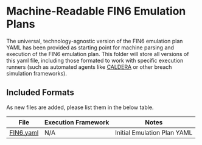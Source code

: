 # Machine-Readable FIN6 Emulation Plans

The universal, technology-agnostic version of the FIN6 emulation plan YAML has been provided as starting point for machine parsing and execution of the FIN6 emulation plan. This folder will store all versions of this yaml file, including those formated to work with specific execution runners (such as automated agents like [CALDERA](https://github.com/mitre/caldera) or other breach simulation frameworks).

## Included Formats

As new files are added, please list them in the below table.

| File | Execution Framework | Notes |
| --- | --- | --- |
| [FIN6.yaml](/fin6/Emulation_Plan/yaml/FIN6.yaml) | N/A | Initial Emulation Plan YAML |